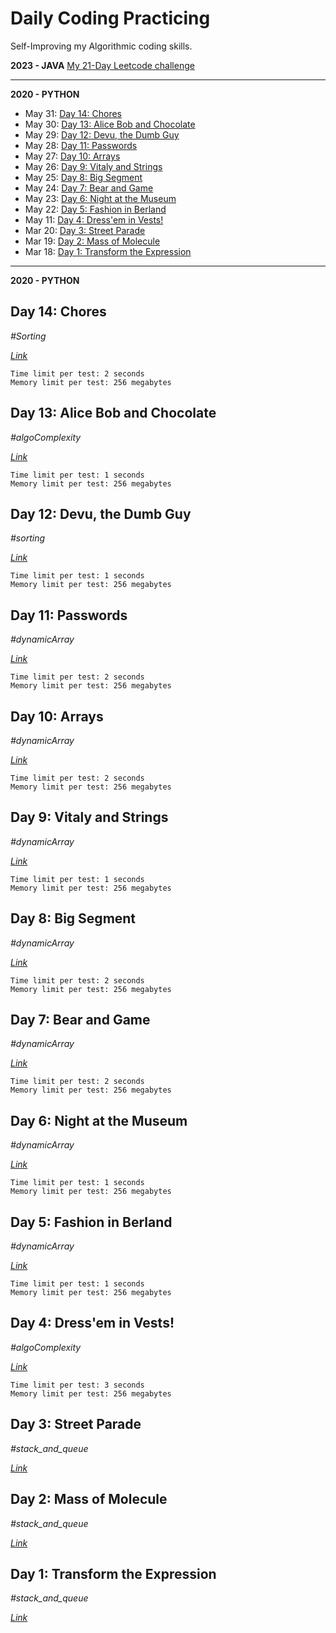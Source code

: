 # Daily Coding Practicing

Self-Improving my Algorithmic coding skills.

__2023 - JAVA__
[My 21-Day Leetcode challenge](https://hertechcorner.com/my-21-day-leetcode-challenge/)

---------------------------------------------------------------
__2020 - PYTHON__
- May 31: [Day 14: Chores](#day-14-chores)
- May 30: [Day 13: Alice Bob and Chocolate](#day-13-alice-bob-and-chocolate)
- May 29: [Day 12: Devu, the Dumb Guy](#day-12-devu-the-dump-guy)
- May 28: [Day 11: Passwords](#day-11-passwords)
- May 27: [Day 10: Arrays](#day-10-arrays)
- May 26: [Day 9: Vitaly and Strings](#day-9-vitaly-and-strings)
- May 25: [Day 8: Big Segment](#day-8-big-segment)
- May 24: [Day 7: Bear and Game](#day-7-bear-and-game)
- May 23: [Day 6: Night at the Museum](#day-6-night-at-the-museum)
- May 22: [Day 5: Fashion in Berland](#day-5-fashion-in-berland)
- May 11: [Day 4: Dress'em in Vests!](#day-4-dressem-in-vests!)
- Mar 20: [Day 3: Street Parade](#day-3-street-parade)
- Mar 19: [Day 2: Mass of Molecule](#day-2-mass-of-molecule)
- Mar 18: [Day 1: Transform the Expression](#day-1-transform-the-expression)

--------------------------------------------------------------

__2020 - PYTHON__

## Day 14: Chores

_\#Sorting_

_[Link](http://209.97.167.211/cfp.jsp?id=R169A)_

```
Time limit per test: 2 seconds
Memory limit per test: 256 megabytes
```

## Day 13: Alice Bob and Chocolate

_\#algoComplexity_

_[Link](https://codeforces.com/problemset/problem/6/C)_

```
Time limit per test: 1 seconds
Memory limit per test: 256 megabytes
```

## Day 12: Devu, the Dumb Guy

_\#sorting_

_[Link](https://codeforces.com/problemset/problem/439/B)_

```
Time limit per test: 1 seconds
Memory limit per test: 256 megabytes
```

## Day 11: Passwords

_\#dynamicArray_

_[Link](https://codeforces.com/contest/721/problem/B)_

```
Time limit per test: 2 seconds
Memory limit per test: 256 megabytes
```

## Day 10: Arrays

_\#dynamicArray_

_[Link](https://codeforces.com/problemset/problem/572/A)_

```
Time limit per test: 2 seconds
Memory limit per test: 256 megabytes
```

## Day 9: Vitaly and Strings

_\#dynamicArray_

_[Link](https://codeforces.com/problemset/problem/518/A)_

```
Time limit per test: 1 seconds
Memory limit per test: 256 megabytes
```

## Day 8: Big Segment

_\#dynamicArray_

_[Link](https://codeforces.com/problemset/problem/242/B)_

```
Time limit per test: 2 seconds
Memory limit per test: 256 megabytes
```

## Day 7: Bear and Game

_\#dynamicArray_

_[Link](https://codeforces.com/problemset/problem/673/A)_

```
Time limit per test: 2 seconds
Memory limit per test: 256 megabytes
```

## Day 6: Night at the Museum

_\#dynamicArray_

_[Link](https://codeforces.com/problemset/problem/731/A)_

```
Time limit per test: 1 seconds
Memory limit per test: 256 megabytes
```

## Day 5: Fashion in Berland

_\#dynamicArray_

_[Link](https://codeforces.com/problemset/problem/691/A)_

```
Time limit per test: 1 seconds
Memory limit per test: 256 megabytes
```

## Day 4: Dress'em in Vests!

_\#algoComplexity_

_[Link](https://codeforces.com/problemset/problem/161/A)_

```
Time limit per test: 3 seconds
Memory limit per test: 256 megabytes
```

## Day 3: Street Parade

_\#stack_and_queue_

_[Link](https://www.spoj.com/problems/STPAR/)_

## Day 2: Mass of Molecule

_\#stack_and_queue_

_[Link](https://www.spoj.com/problems/MMASS/)_

## Day 1: Transform the Expression

_\#stack_and_queue_

[_Link_](https://www.spoj.com/problems/ONP/)
